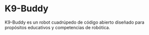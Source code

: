 # K9-Buddy
K9-Buddy es un robot cuadrúpedo de código abierto diseñado para propósitos educativos y competencias de robótica. 
